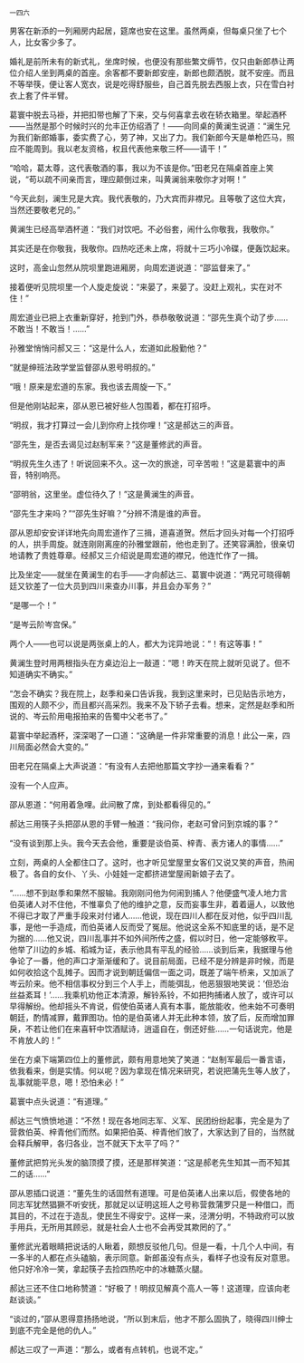     一四六 

   男客在新添的一列厢房内起居，筵席也安在这里。虽然两桌，但每桌只坐了七个人，比女客少多了。

   婚礼是前所未有的新式礼，坐席时候，也便没有那些繁文缛节，仅只由新郎恭让两位介绍人坐到两桌的首座。余客都不要新郎安座，新郎也颇洒脱，就不安座。而且不等举筷，便让客人宽衣，说是吃得舒服些，自己首先脱去西服上衣，只在雪白衬衣上套了件半臂。

   葛寰中脱去马褂，并把扣带也解了下来，交与何喜拿去收在轿衣箱里。举起酒杯——当然是那个时候时兴的允丰正仿绍酒了！——向同桌的黄澜生说道：“澜生兄为我们新郎婚事，委实费了心，劳了神，又出了力。我们新郎今天是单枪匹马，照应不能周到。我以老友资格，权且代表他来敬三杯——请干！”

   “哈哈，葛太尊，这代表敬酒的事，我以为不该是你。”田老兄在隔桌首座上笑说，“苟以疏不间亲而言，理应颠倒过来，叫黄澜翁来敬你才对啊！”

   “今天此刻，澜生兄是大宾。我代表敬的，乃大宾而非襟兄。且等敬了这位大宾，当然还要敬老兄的。”

   黄澜生已经高举酒杯道：“我们对饮吧。不必俗套，闹什么你敬我，我敬你。”

   其实还是在你敬我，我敬你。四热吃还未上席，将就十三巧小冷碟，便轰饮起来。

   这时，高金山忽然从院坝里跑进厢房，向周宏道说道：“邵监督来了。”

   接着便听见院坝里一个人旋走旋说：“来晏了，来晏了。没赶上观礼，实在对不住！”

   周宏道业已把上衣重新穿好，抢到门外，恭恭敬敬说道：“邵先生真个动了步……不敢当！不敢当！……”

   孙雅堂悄悄问郝又三：“这是什么人，宏道如此殷勤他？”

   “就是绅班法政学堂监督邵从恩号明叔的。”

   “哦！原来是宏道的东家。我也该去周旋一下。”

   但是他刚站起来，邵从恩已被好些人包围着，都在打招呼。

   “明叔，我才打算过一会儿到你府上找你哩！”这是郝达三的声音。

   “邵先生，是否去谒见过赵制军来？”这是董修武的声音。

   “明叔先生久违了！听说回来不久。这一次的旅途，可辛苦啦！”这是葛寰中的声音，特别响亮。

   “邵明翁，这里坐。虚位待久了！”这是黄澜生的声音。

   “邵先生才来吗？”“邵先生好嘛？”分辨不清是谁的声音。

   邵从恩却安安详详地先向周宏道作了三揖，道喜道贺。然后才回头对每一个打招呼的人，拱手周旋。就连刚刚离座的孙雅堂跟前，他也走到了。还笑容满脸，很亲切地请教了贵姓尊章。经郝又三介绍说是周宏道的襟兄，他连忙作了一揖。

   比及坐定——就坐在黄澜生的右手——才向郝达三、葛寰中说道：“两兄可晓得朝廷又钦差了一位大员到四川来查办川事，并且会办军务？”

   “是哪一个！”

   “是岑云阶岑宫保。”

   两个人——也可以说是两张桌上的人，都大为诧异地说：“！有这等事！”

   黄澜生登时用两根指头在方桌边沿上一敲道：“嗯！昨天在院上就听见说了。但不知道确实不确实。”

   “怎会不确实？我在院上，赵季和亲口告诉我，我到这里来时，已见贴告示地方，围观的人颇不少，而且都兴高采烈。我来不及下轿子去看。想来，定然是赵季和所说的、岑云阶用电报拍来的告蜀中父老书了。”

   葛寰中举起酒杯，深深喝了一口道：“这确是一件非常重要的消息！此公一来，四川局面必然会大变的。”

   田老兄在隔桌上大声说道：“有没有人去把他那篇文字抄一通来看看？”

   没有一个人应声。

   邵从恩道：“何用着急哩。此间散了席，到处都看得见的。”

   郝达三用筷子头把邵从恩的手臂一触道：“我问你，老赵可曾问到京城的事？”

   “没有谈到那上头。我今天去会他，重要是谈伯英、梓青、表方诸人的事情……”

   立刻，两桌的人全都住口了。这时，也才听见堂屋里女客们又说又笑的声音，热闹极了。各自的女仆、丫头、小娃娃一定都挤进堂屋闹新娘子去了。

   “……想不到赵季和果然不服输。我刚刚问他为何闹到捕人？他便盛气凌人地力言伯英诸人对不住他，不惟辜负了他的维护之意，反而妄事生非，着着逼人，以致他不得已才取了严重手段来对付诸人……他说，现在四川人都在反对他，似乎四川乱事，是他一手造成，而伯英诸人反而受了冤屈。他说这全系不知底里的话，是不足为据的……他又说，四川乱事并不如外间所传之盛，假以时日，他一定能够敉平。他举了川边的乡城、稻城为证，表示他具有平乱的经验……谈到后来，我据理与他争论了一番，他的声口才渐渐缓和了。说目前局面，已经不是分辨是非时候，而是如何收拾这个乱摊子。因而才说到朝廷偏信一面之词，既差了端午桥来，又加派了岑云阶来。他不相信事权分到三个人手上，而能弭乱，他恶狠狠地笑说：‘但恐治丝益紊耳！’……我乘机劝他正本清源，解铃系铃，不如把拘捕诸人放了，或许可以早得解纷。他却摇头不肯说，假使伯英诸人真有本事，能放能收，他未始不可奏明朝廷，酌情减罪，戴罪图功。怕的是伯英诸人并无此种本领，放了后，反而增加罪戾，不若让他们在来喜轩中饮酒赋诗，逍遥自在，倒还好些……一句话说完，他是不肯放人的！”

   坐在方桌下端第四位上的董修武，颇有用意地笑了笑道：“赵制军最后一番言语，依我看来，倒是实情。何以呢？因为拿现在情况来研究，若说把蒲先生等人放了，乱事就能平息，嗯！恐怕未必！”

   葛寰中点头说道：“有道理。”

   郝达三气愤愤地道：“不然！现在各地同志军、义军、民团纷纷起事，完全是为了营救伯英、梓青他们而然。如果把伯英、梓青他们放了，大家达到了目的，当然就会释兵解甲，各归各业，岂不就天下太平了吗？”

   董修武把剪光头发的脑顶摸了摸，还是那样笑道：“这是郝老先生知其一而不知其二的话……”

   邵从恩插口说道：“董先生的话固然有道理。可是伯英诸人出来以后，假使各地的同志军犹然猖獗不听安抚，那就足以证明这班人之号称营救蒲罗只是一种借口，而其目的，不过在于造乱，使民生不得安宁。这样一来，泾渭分明，不特政府可以放手用兵，无所用其顾忌，就是社会人士也不会再受其欺罔的了。”

   董修武光着眼睛把说话的人瞅着，颇想反驳他几句。但是一看，十几个人中间，有一多半的人都在点头磕脑，表示同意。新郎虽没有点头，看样子也没有反对意思。他只好冷冷一笑，拿起筷子去捡四热吃中的冰糖蒸火腿。

   郝达三还不住口地称赞道：“好极了！明叔见解真个高人一等！这道理，应该向老赵谈谈。”

   “谈过的，”邵从恩得意扬扬地说，“所以到末后，他才不那么固执了，晓得四川绅士到底不完全是他的仇人。”

   郝达三叹了一声道：“那么，或者有点转机，也说不定。”

